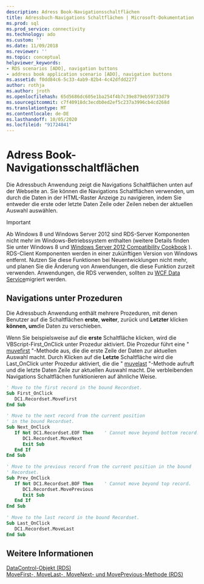 ```yaml
---
description: Adress Book-Navigationsschaltflächen
title: Adressbuch-Navigations Schaltflächen | Microsoft-Dokumentation
ms.prod: sql
ms.prod_service: connectivity
ms.technology: ado
ms.custom: ''
ms.date: 11/09/2018
ms.reviewer: ''
ms.topic: conceptual
helpviewer_keywords:
- RDS scenarios [ADO], navigation buttons
- address book application scenario [ADO], navigation buttons
ms.assetid: f0dd84c6-5c33-4ab9-82b4-4c42dfdd2277
author: rothja
ms.author: jroth
ms.openlocfilehash: 65d5686dc605e1ba254f4b7c39e879eb59733d79
ms.sourcegitcommit: c7f40918dc3ecdb0ed2ef5c237a3996cb4cd268d
ms.translationtype: MT
ms.contentlocale: de-DE
ms.lasthandoff: 10/05/2020
ms.locfileid: "91724841"
---
```

# <a name="address-book-navigation-buttons"></a>Adress Book-Navigationsschaltflächen
Die Adressbuch Anwendung zeigt die Navigations Schaltflächen unten auf der Webseite an. Sie können die Navigations Schaltflächen verwenden, um durch die Daten in der HTML-Raster Anzeige zu navigieren, indem Sie entweder die erste oder letzte Daten Zeile oder Zeilen neben der aktuellen Auswahl auswählen.  
  
> [!IMPORTANT]
>  Ab Windows 8 und Windows Server 2012 sind RDS-Server Komponenten nicht mehr im Windows-Betriebssystem enthalten (weitere Details finden Sie unter Windows 8 und [Windows Server 2012 Compatibility Cookbook](https://www.microsoft.com/download/details.aspx?id=27416) ). RDS-Client Komponenten werden in einer zukünftigen Version von Windows entfernt. Nutzen Sie diese Funktionen bei Neuentwicklungen nicht mehr, und planen Sie die Änderung von Anwendungen, die diese Funktion zurzeit verwenden. Anwendungen, die RDS verwenden, sollten zu [WCF Data Service](/dotnet/framework/wcf/)migriert werden.  
  
## <a name="navigation-sub-procedures"></a>Navigations unter Prozeduren  
 Die Adressbuch Anwendung enthält mehrere Prozeduren, mit denen Benutzer auf die Schaltflächen **erste**, **weiter**, zurück und **Letzter** klicken **können, um**die Daten zu verschieben.  
  
 Wenn Sie beispielsweise auf die **erste** Schaltfläche klicken, wird die VBScript-First_OnClick unter Prozedur aktiviert. Die Prozedur führt eine " [muvefirst](../../reference/rds-api/movefirst-movelast-movenext-and-moveprevious-methods-rds.md) "-Methode aus, die die erste Zeile der Daten zur aktuellen Auswahl macht. Durch Klicken auf die **Letzte** Schaltfläche wird die Last_OnClick unter Prozedur aktiviert, die die " [muvelast](../../reference/rds-api/movefirst-movelast-movenext-and-moveprevious-methods-rds.md) "-Methode aufruft und die letzte Daten Zeile zur aktuellen Auswahl macht. Die verbleibenden Navigations Schaltflächen funktionieren auf ähnliche Weise.  
  
```vb
' Move to the first record in the bound Recordset.  
Sub First_OnClick  
   DC1.Recordset.MoveFirst  
End Sub  
  
' Move to the next record from the current position   
' in the bound Recordset.  
Sub Next_OnClick  
   If Not DC1.Recordset.EOF Then    ' Cannot move beyond bottom record.  
      DC1.Recordset.MoveNext  
      Exit Sub  
   End If     
End Sub  
  
' Move to the previous record from the current position in the bound   
' Recordset.  
Sub Prev_OnClick  
   If Not DC1.Recordset.BOF Then    ' Cannot move beyond top record.  
      DC1.Recordset.MovePrevious  
      Exit Sub  
   End If  
End Sub  
  
' Move to the last record in the bound Recordset.  
Sub Last_OnClick  
   DC1.Recordset.MoveLast  
End Sub  
```  
  
## <a name="see-also"></a>Weitere Informationen  
 [DataControl-Objekt (RDS)](../../reference/rds-api/datacontrol-object-rds.md)   
 [MoveFirst-, MoveLast-, MoveNext- und MovePrevious-Methode (RDS)](../../reference/rds-api/movefirst-movelast-movenext-and-moveprevious-methods-rds.md)